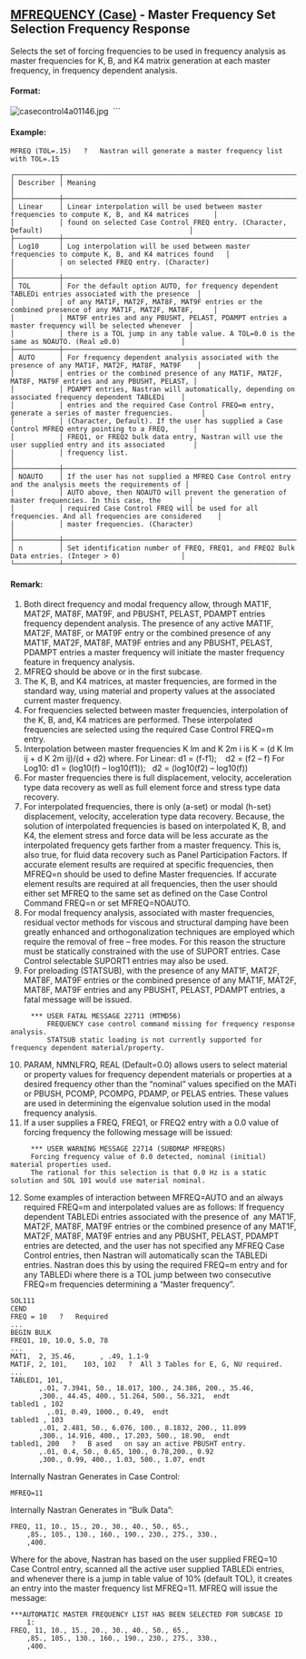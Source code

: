 ## [MFREQUENCY (Case)](https://nexus.hexagon.com/documentationcenter/bundle/MSC_Nastran_2022.4/page/Nastran_Combined_Book/qrg/casecontrol4a/TOC.MFREQUENCY.Case.xhtml) - Master Frequency Set Selection Frequency Response

Selects the set of forcing frequencies to be used in frequency analysis as master frequencies for K, B, and K4 matrix generation at each master frequency, in frequency dependent analysis.

#### Format:

![casecontrol4a01146.jpg](https://help-be.hexagonmi.com/bundle/MSC_Nastran_2022.4/page/Nastran_Combined_Book/qrg/casecontrol4a/../../../assets/casecontrol4a01146.jpg?_LANG=enus)  ```

#### Example:

```nastran
MFREQ (TOL=.15)   ?   Nastran will generate a master frequency list with TOL=.15
```

```text
┌───────────┬────────────────────────────────────────────────────────────────────────────────────────────────────┐
│ Describer │ Meaning                                                                                            │
├───────────┼────────────────────────────────────────────────────────────────────────────────────────────────────┤
│ Linear    │ Linear interpolation will be used between master frequencies to compute K, B, and K4 matrices      │
│           │ found on selected Case Control FREQ entry. (Character, Default)                                    │
├───────────┼────────────────────────────────────────────────────────────────────────────────────────────────────┤
│ Log10     │ Log interpolation will be used between master frequencies to compute K, B, and K4 matrices found   │
│           │ on selected FREQ entry. (Character)                                                                │
├───────────┼────────────────────────────────────────────────────────────────────────────────────────────────────┤
│ TOL       │ For the default option AUTO, for frequency dependent TABLEDi entries associated with the presence  │
│           │ of any MAT1F, MAT2F, MAT8F, MAT9F entries or the combined presence of any MAT1F, MAT2F, MAT8F,     │
│           │ MAT9F entries and any PBUSHT, PELAST, PDAMPT entries a master frequency will be selected whenever  │
│           │ there is a TOL jump in any table value. A TOL=0.0 is the same as NOAUTO. (Real ≥0.0)               │
├───────────┼────────────────────────────────────────────────────────────────────────────────────────────────────┤
│ AUTO      │ For frequency dependent analysis associated with the presence of any MAT1F, MAT2F, MAT8F, MAT9F    │
│           │ entries or the combined presence of any MAT1F, MAT2F, MAT8F, MAT9F entries and any PBUSHT, PELAST, │
│           │ PDAMPT entries, Nastran will automatically, depending on associated frequency dependent TABLEDi    │
│           │ entries and the required Case Control FREQ=m entry, generate a series of master frequencies.       │
│           │ (Character, Default). If the user has supplied a Case Control MFREQ entry pointing to a FREQ,      │
│           │ FREQ1, or FREQ2 bulk data entry, Nastran will use the user supplied entry and its associated       │
│           │ frequency list.                                                                                    │
├───────────┼────────────────────────────────────────────────────────────────────────────────────────────────────┤
│ NOAUTO    │ If the user has not supplied a MFREQ Case Control entry and the analysis meets the requirements of │
│           │ AUTO above, then NOAUTO will prevent the generation of master frequencies. In this case, the       │
│           │ required Case Control FREQ will be used for all frequencies. And all frequencies are considered    │
│           │ master frequencies. (Character)                                                                    │
├───────────┼────────────────────────────────────────────────────────────────────────────────────────────────────┤
│ n         │ Set identification number of FREQ, FREQ1, and FREQ2 Bulk Data entries. (Integer > 0)               │
└───────────┴────────────────────────────────────────────────────────────────────────────────────────────────────┘
```

#### Remark:

1. Both direct frequency and modal frequency allow, through MAT1F, MAT2F, MAT8F, MAT9F, and PBUSHT, PELAST, PDAMPT entries frequency dependent analysis. The presence of any active MAT1F, MAT2F, MAT8F, or MAT9F entry or the combined presence of any MAT1F, MAT2F, MAT8F, MAT9F entries and any PBUSHT, PELAST, PDAMPT entries a master frequency will initiate the master frequency feature in frequency analysis.
2. MFREQ should be above or in the first subcase.
3. The K, B, and K4 matrices, at master frequencies, are formed in the standard way, using material and property values at the associated current master frequency.
4. For frequencies selected between master frequencies, interpolation of the K, B, and, K4 matrices are performed. These interpolated frequencies are selected using the required Case Control FREQ=m entry.
5. Interpolation between master frequencies K lm  and K 2m i is K  = (d  K lm ij + d  K 2m ij)/(d  + d2) where.
     For Linear:
     d1 = (f-f1);    d2 = (f2 – f)
     For Log10:
     d1 = (log10(f) – log10(f1));   d2 = (log10(f2) – log10(f))
6. For master frequencies there is full displacement, velocity, acceleration type data recovery as well as full element force and stress type data recovery.
7. For interpolated frequencies, there is only (a-set) or modal (h-set) displacement, velocity, acceleration type data recovery. Because, the solution of interpolated frequencies is based on interpolated K, B, and K4, the element stress and force data will be less accurate as the interpolated frequency gets farther from a master frequency. This is, also true, for fluid data recovery such as Panel Participation Factors.
     If accurate element results are required at specific frequencies, then MFREQ=n should be used to define Master frequencies. If accurate element results are required at all frequencies, then the user should either set MFREQ to the same set as defined on the Case Control Command FREQ=n or set MFREQ=NOAUTO.
8. For modal frequency analysis, associated with master frequencies, residual vector methods for viscous and structural damping have been greatly enhanced and orthogonalization techniques are employed which require the removal of free – free modes. For this reason the structure must be statically constrained with the use of SUPORT entries. Case Control selectable SUPORT1 entries may also be used.
9. For preloading (STATSUB), with the presence of any MAT1F, MAT2F, MAT8F, MAT9F entries or the combined presence of any MAT1F, MAT2F, MAT8F, MAT9F entries and any PBUSHT, PELAST, PDAMPT entries, a fatal message will be issued.

```text
     *** USER FATAL MESSAGE 22711 (MTMD56)
         FREQUENCY case control command missing for frequency response analysis.
         STATSUB static loading is not currently supported for frequency dependent material/property.
```

10. PARAM, NMNLFRQ, REAL (Default=0.0) allows users to select material or property values for frequency dependent materials or properties at a desired frequency other than the “nominal” values specified on the MATi or PBUSH, PCOMP, PCOMPG, PDAMP, or PELAS entries. These values are used in determining the eigenvalue solution used in the modal frequency analysis.
11. If a user supplies a FREQ, FREQ1, or FREQ2 entry with a 0.0 value of forcing frequency the following message will be issued:

```text
     *** USER WARNING MESSAGE 22714 (SUBDMAP MFREQRS)
     Forcing frequency value of 0.0 detected, nominal (initial) material properties used.
     The rational for this selection is that 0.0 Hz is a static solution and SOL 101 would use material nominal.
```

12. Some examples of interaction between MFREQ=AUTO and an always required FREQ=m and interpolated values are as follows:
     If frequency dependent TABLEDi entries associated with the presence of  any MAT1F, MAT2F, MAT8F, MAT9F entries or the combined presence of any MAT1F, MAT2F, MAT8F, MAT9F entries and any PBUSHT, PELAST, PDAMPT entries are detected, and the user has not specified any MFREQ Case Control entries, then Nastran will automatically scan the TABLEDi entries. Nastran does this by using the required FREQ=m entry and for any TABLEDi where there is a TOL jump between two consecutive FREQ=m frequencies determining a “Master frequency”.

```nastran
SOL111
CEND
FREQ = 10   ?   Required
...
BEGIN BULK
FREQ1, 10, 10.0, 5.0, 78
...
MAT1,  2, 35.46,      , .49, 1.1-9
MAT1F, 2, 101,    103, 102   ?  All 3 Tables for E, G, NU required.
...
TABLED1, 101,
       ,.01, 7.3941, 50., 18.017, 100., 24.386, 200., 35.46,
       ,300., 44.45, 400., 51.264, 500., 56.321,  endt
tabled1 , 102
         ,.01, 0.49, 1000., 0.49,  endt
tabled1 , 103
       ,.01, 2.481, 50., 6.076, 100., 8.1832, 200., 11.899
       ,300., 14.916, 400., 17.203, 500., 18.90,  endt
tabled1, 200   ?   B ased   on say an active PBUSHT entry.
       ,.01, 0.4, 50., 0.65, 100., 0.78,200., 0.92
       ,300., 0.99, 400., 1.03, 500., 1.07, endt
```

Internally Nastran Generates in Case Control:

```nastran
MFREQ=11
```

Internally Nastran Generates in “Bulk Data”:

```nastran
FREQ, 11, 10., 15., 20., 30., 40., 50., 65.,
    ,85., 105., 130., 160., 190., 230., 275., 330.,
    ,400.
```

Where for the above, Nastran has based on the user supplied FREQ=10 Case Control entry, scanned all the active user supplied TABLEDi entries, and whenever there is a jump in table value of 10% (default TOL), it creates an entry into the master frequency list MFREQ=11.
MFREQ will issue the message:

```text
***AUTOMATIC MASTER FREQUENCY LIST HAS BEEN SELECTED FOR SUBCASE ID     1:
FREQ, 11, 10., 15., 20., 30., 40., 50., 65.,
    ,85., 105., 130., 160., 190., 230., 275., 330.,
    ,400.
```
